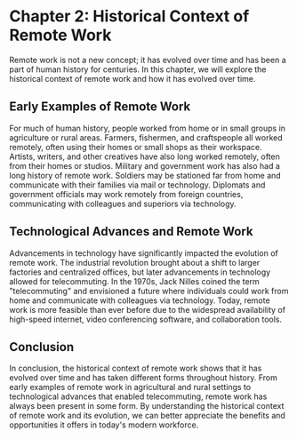 Chapter 2: Historical Context of Remote Work
============================================

Remote work is not a new concept; it has evolved over time and has been a part of human history for centuries. In this chapter, we will explore the historical context of remote work and how it has evolved over time.

Early Examples of Remote Work
-----------------------------

For much of human history, people worked from home or in small groups in agriculture or rural areas. Farmers, fishermen, and craftspeople all worked remotely, often using their homes or small shops as their workspace. Artists, writers, and other creatives have also long worked remotely, often from their homes or studios. Military and government work has also had a long history of remote work. Soldiers may be stationed far from home and communicate with their families via mail or technology. Diplomats and government officials may work remotely from foreign countries, communicating with colleagues and superiors via technology.

Technological Advances and Remote Work
--------------------------------------

Advancements in technology have significantly impacted the evolution of remote work. The industrial revolution brought about a shift to larger factories and centralized offices, but later advancements in technology allowed for telecommuting. In the 1970s, Jack Nilles coined the term "telecommuting" and envisioned a future where individuals could work from home and communicate with colleagues via technology. Today, remote work is more feasible than ever before due to the widespread availability of high-speed internet, video conferencing software, and collaboration tools.

Conclusion
----------

In conclusion, the historical context of remote work shows that it has evolved over time and has taken different forms throughout history. From early examples of remote work in agricultural and rural settings to technological advances that enabled telecommuting, remote work has always been present in some form. By understanding the historical context of remote work and its evolution, we can better appreciate the benefits and opportunities it offers in today's modern workforce.
